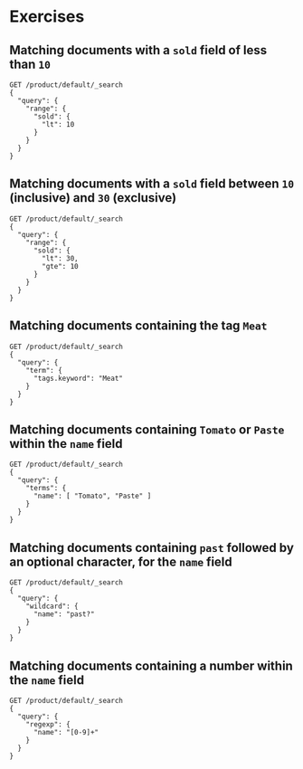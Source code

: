 # Exercises

## Matching documents with a `sold` field of less than `10`

```
GET /product/default/_search
{
  "query": {
    "range": {
      "sold": {
        "lt": 10
      }
    }
  }
}
```

## Matching documents with a `sold` field between `10` (inclusive) and `30` (exclusive)

```
GET /product/default/_search
{
  "query": {
    "range": {
      "sold": {
        "lt": 30,
        "gte": 10
      }
    }
  }
}
```

## Matching documents containing the tag `Meat`

```
GET /product/default/_search
{
  "query": {
    "term": {
      "tags.keyword": "Meat"
    }
  }
}
```

## Matching documents containing `Tomato` or `Paste` within the `name` field

```
GET /product/default/_search
{
  "query": {
    "terms": {
      "name": [ "Tomato", "Paste" ]
    }
  }
}
```

## Matching documents containing `past` followed by an optional character, for the `name` field

```
GET /product/default/_search
{
  "query": {
    "wildcard": {
      "name": "past?"
    }
  }
}
```

## Matching documents containing a number within the `name` field

```
GET /product/default/_search
{
  "query": {
    "regexp": {
      "name": "[0-9]+"
    }
  }
}
```
